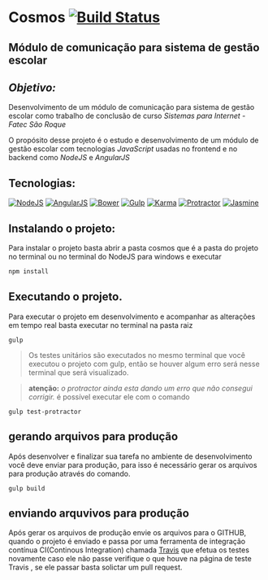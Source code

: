 # Cosmos [![Build Status](https://travis-ci.org/heltonss/cosmos.svg?branch=master)](https://travis-ci.org/heltonss/cosmos)
## Módulo de comunicação para sistema de gestão escolar

## **_Objetivo:_**

Desenvolvimento de um módulo de comunicação para sistema de gestão escolar como trabalho de conclusão de curso _Sistemas para Internet - Fatec São Roque_

O propósito desse projeto é o estudo e desenvolvimento de um módulo de gestão escolar com tecnologias _JavaScript_ usadas no frontend e no backend como _NodeJS_ e _AngularJS_ 


## Tecnologias:
[![NodeJS](https://img.shields.io/badge/NodeJS-v6.5.0-blue.svg?style=flat-square)](nodejs)
[![AngularJS](https://img.shields.io/badge/AngularJS-v1.6.1-blue.svg)](AngularJS)
[![Bower](https://img.shields.io/badge/bower-v3.3.7-yellowgreen.svg)](bower.io)
[![Gulp](https://img.shields.io/badge/Gulp-v1.2.2-yellowgreen.svg)](Gulp)
[![Karma](https://img.shields.io/badge/Karma-v1.0-yellowgreen.svg)](Karma)
[![Protractor](https://img.shields.io/badge/Protractor-v5.0.0-yellowgreen.svg)](Protractor)
[![Jasmine](https://img.shields.io/badge/Jasmine-v2.5.5-yellowgreen.svg)](Jasmine)

## Instalando o projeto:
Para instalar o projeto basta abrir a pasta cosmos que é a pasta do projeto no terminal ou no terminal do NodeJS para windows e executar
```js
npm install
```

## Executando o projeto.
Para executar o projeto em desenvolvimento e acompanhar as alterações em tempo real basta executar no terminal na pasta raiz
```
gulp 
```

>Os testes unitários são executados no mesmo terminal que você executou o projeto com gulp, então se houver algum erro será nesse terminal que será visualizado.

>**atenção:** _o protractor ainda esta dando um erro que não consegui corrigir._ é possível executar ele com o comando
```
gulp test-protractor
```

## gerando arquivos para produção
Após desenvolver e finalizar sua tarefa no ambiente de desenvolvimento você deve enviar para produção, para isso é necessário gerar os arquivos para produção através do comando.
```
gulp build
```

## enviando arquvivos para produção
Após gerar os arquivos de produção envie os arquivos para o GITHUB, quando o projeto é enviado e passa por uma ferramenta de integração contínua CI(Continous Integration) chamada [Travis](https://https://travis-ci.org/) que efetua os testes novamente caso ele não passe verifique o que houve na página de teste Travis , se ele passar basta solictar um pull request.

